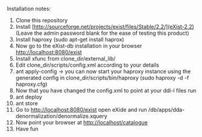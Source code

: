 Installation notes:

1. Clone this repository
2. Install [http://sourceforge.net/projects/exist/files/Stable/2.2/](eXist-2.2) (Leave the admin password blank for the ease of testing this product)
3. Install haproxy (sudo apt-get install haprox)
4. Now go to the eXist-db installation in your browser [http://localhost:8080/exist](http://localhost:8080/exist)
  1. Install xfunc from clone_dir/external_lib/
5. Edit clone_dir/scripts/config.xml according to your details
6. ant apply-config -> you can now start your haproxy instance using the generated config in clone_dir/scripts/bin/haproxy (sudo haproxy -d -f haproxy.cfg)
7. Now that you have changed the config.xml to point at your ddi-l files run
  1. ant deploy
  2. ant store
8. Go to [http://localhost:8080/exist](http://localhost:8080/exist) open eXide and run /db/apps/dda-denormalization/denormalize.xquery
9. Now point your browser at [http://localhost/catalogue](http://localhost/catalogue)
10. Have fun
